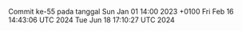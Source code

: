 Commit ke-55 pada tanggal Sun Jan 01 14:00 2023 +0100
Fri Feb 16 14:43:06 UTC 2024
Tue Jun 18 17:10:27 UTC 2024
